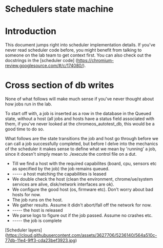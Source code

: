 Schedulers state machine
========================

# Introduction

This document jumps right into scheduler implementation details. If you've never
read scheduler code before, you might benefit from talking to someone on the lab
team to get context first. You can also check out the docstrings in the 
[scheduler code] (https://chromium-review.googlesource.com/#/c/174080/).

# Cross section of db writes

None of what follows will make much sense if you've never thought about how jobs run 
in the lab.

To start off with, a job is inserted as a row in the database in the Queued
state, without a host (all jobs and hosts have a status field associated with
them, if you've never looked at the chromeos_autotest_db, this would be a good
time to do so. 

What follows are the state transitions the job and host go through before we can
call a job successfully completed, but before I delve into the mechanics of the
scheduler it makes sense to define what we mean by 'running' a job, since it
doesn't simply mean to ./execute the control file on a dut.

* Till we find a host with the required capabilites (board, cpu, sensors etc as
  specified by the job) the job remains queued.
* ----- a host matching the capabilities is leased
* We double check the host (clean the environment, chrome/ue/system services are
  alive, disk/network interfaces are ok).
* We configure the good host (os, firmware etc). Don't worry about bad hosts
  for now.
* The job runs on the host.
* We gather results. Assume it didn't abort/fall off the network for now.
* ----- the host is released
* We parse logs to figure out if the job passed. Assume no crashes etc.
* ----- the job is complete
 
[Scheduler layers] (https://cloud.githubusercontent.com/assets/3627706/5236140/564a510c-77db-11e4-9ff3-cda23bef3923.jpg)


